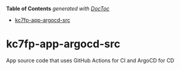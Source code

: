 <!-- START doctoc generated TOC please keep comment here to allow auto update -->
<!-- DON'T EDIT THIS SECTION, INSTEAD RE-RUN doctoc TO UPDATE -->
**Table of Contents**  *generated with [DocToc](https://github.com/thlorenz/doctoc)*

- [kc7fp-app-argocd-src](#kc7fp-app-argocd-src)

<!-- END doctoc generated TOC please keep comment here to allow auto update -->

# kc7fp-app-argocd-src
App source code that uses GitHub Actions for CI and ArgoCD for CD
